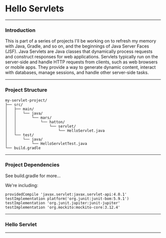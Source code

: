 # Hello Servlets

---

### Introduction

This is part of a series of projects I'll be working on to refresh my memory with Java, Gradle, and so on, and the 
beginnings of Java Server Faces (JSF). Java Servlets are Java classes that dynamically process requests and construct 
responses for web applications. Servlets typically run on the server-side and handle HTTP requests from clients, such as
web browsers or mobile apps. They provide a way to generate dynamic content, interact with databases, manage sessions, 
and handle other server-side tasks.

---

### Project Structure


    my-servlet-project/
    ├── src/
    │   ├── main/
    │   │   └── java/
    │   │       └── mars/
    │   │           └── hatton/
    │   │               └── servlet/
    │   │                   └── HelloServlet.java
    │   └── test/
    │       └── java/
    │           └── HelloServletTest.java
    └── build.gradle

---

### Project Dependencies

See build.gradle for more...


We're including:

    providedCompile 'javax.servlet:javax.servlet-api:4.0.1'
    testImplementation platform('org.junit:junit-bom:5.9.1')
    testImplementation 'org.junit.jupiter:junit-jupiter'
    testImplementation 'org.mockito:mockito-core:3.12.4'

---

### Hello Servlet

---



